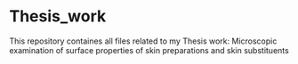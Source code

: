 # Thesis_work
This repository containes all files related to my Thesis work: Microscopic examination of surface properties of skin preparations and skin substituents 
